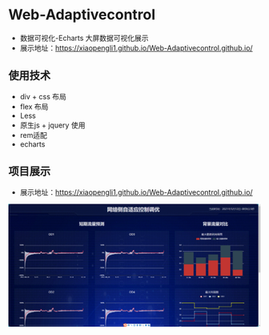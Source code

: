 # Web-Adaptivecontrol
- 数据可视化-Echarts 大屏数据可视化展示
- 展示地址：https://xiaopengli1.github.io/Web-Adaptivecontrol.github.io/



## 使用技术

- div + css 布局
- flex 布局
- Less
- 原生js + jquery 使用
- rem适配
- echarts



## 项目展示
- 展示地址：https://xiaopengli1.github.io/Web-Adaptivecontrol.github.io/

![echarts.png](https://github.com/Xiaopengli1/Web-Adaptivecontrol.github.io/blob/main/images/show.png)


